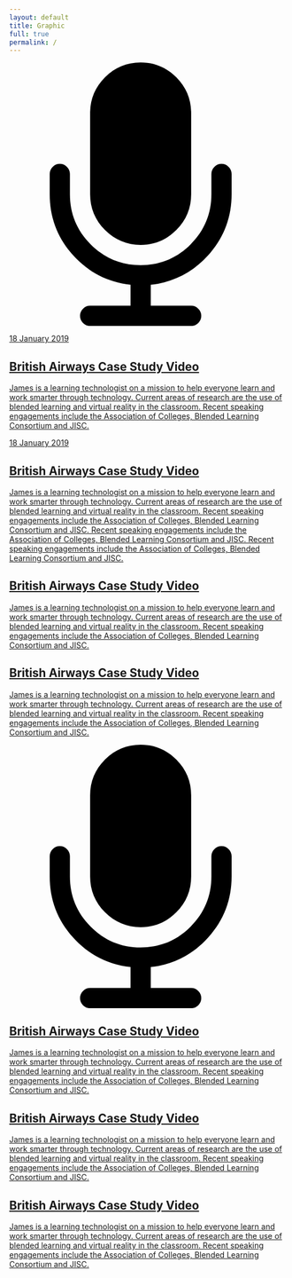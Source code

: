 ```yaml
---
layout: default
title: Graphic
full: true
permalink: /
---
```

<div class="jmm-tiles">

<!--
<div class="hero">
<img src="/images/stock/1.jpeg" />
</div>
-->


<div class="jmm-tile jmm-tile--majorgolden">
<a data-fancybox href="nocontent">
<div class="jmm-tile__image" style="background-image:url(/images/stock/1.jpeg)">


<svg version="1.1" id="Capa_1" xmlns="http://www.w3.org/2000/svg" xmlns:xlink="http://www.w3.org/1999/xlink" x="0px" y="0px"
	 width="475.085px" height="475.085px" viewBox="0 0 475.085 475.085" style="enable-background:new 0 0 475.085 475.085;"
	 xml:space="preserve">
<g>
	<g>
		<path d="M237.541,328.897c25.128,0,46.632-8.946,64.523-26.83c17.888-17.884,26.833-39.399,26.833-64.525V91.365
			c0-25.126-8.938-46.632-26.833-64.525C284.173,8.951,262.669,0,237.541,0c-25.125,0-46.632,8.951-64.524,26.84
			c-17.893,17.89-26.838,39.399-26.838,64.525v146.177c0,25.125,8.949,46.641,26.838,64.525
			C190.906,319.951,212.416,328.897,237.541,328.897z"/>
		<path d="M396.563,188.15c-3.606-3.617-7.898-5.426-12.847-5.426c-4.944,0-9.226,1.809-12.847,5.426
			c-3.613,3.616-5.421,7.898-5.421,12.845v36.547c0,35.214-12.518,65.333-37.548,90.362c-25.022,25.03-55.145,37.545-90.36,37.545
			c-35.214,0-65.334-12.515-90.365-37.545c-25.028-25.022-37.541-55.147-37.541-90.362v-36.547c0-4.947-1.809-9.229-5.424-12.845
			c-3.617-3.617-7.895-5.426-12.847-5.426c-4.952,0-9.235,1.809-12.85,5.426c-3.618,3.616-5.426,7.898-5.426,12.845v36.547
			c0,42.065,14.04,78.659,42.112,109.776c28.073,31.118,62.762,48.961,104.068,53.526v37.691h-73.089
			c-4.949,0-9.231,1.811-12.847,5.428c-3.617,3.614-5.426,7.898-5.426,12.847c0,4.941,1.809,9.233,5.426,12.847
			c3.616,3.614,7.898,5.428,12.847,5.428h182.719c4.948,0,9.236-1.813,12.847-5.428c3.621-3.613,5.431-7.905,5.431-12.847
			c0-4.948-1.81-9.232-5.431-12.847c-3.61-3.617-7.898-5.428-12.847-5.428h-73.08v-37.691
			c41.299-4.565,75.985-22.408,104.061-53.526c28.076-31.117,42.12-67.711,42.12-109.776v-36.547
			C401.998,196.049,400.185,191.77,396.563,188.15z"/>
	</g>
</g>
<g>
</g>
<g>
</g>
<g>
</g>
<g>
</g>
<g>
</g>
<g>
</g>
<g>
</g>
<g>
</g>
<g>
</g>
<g>
</g>
<g>
</g>
<g>
</g>
<g>
</g>
<g>
</g>
<g>
</g>
</svg>

</div>

<div class="jmm-tile__caption">
<span class="jmm-tile__subtitle">18 January 2019</span>
<h2>
British Airways Case Study Video
</h2>
<p>
James is a learning technologist on a mission to help everyone learn and work smarter through technology. Current areas of research are the use of blended learning and virtual reality in the classroom. Recent speaking engagements include the Association of Colleges, Blended Learning Consortium and JISC.
</p>
</div>
</a>
</div>




<div class="jmm-tile jmm-tile--minorgolden">
<a data-fancybox href="/images/stock/1.jpeg">

<div class="jmm-tile__image" style="background-image:url(/images/stock/5.jpeg);"></div>
<div class="jmm-tile__caption">
<span class="jmm-tile__subtitle">18 January 2019</span>
<h2>
British Airways Case Study Video
</h2>
<p>
James is a learning technologist on a mission to help everyone learn and work smarter through technology. Current areas of research are the use of blended learning and virtual reality in the classroom. Recent speaking engagements include the Association of Colleges, Blended Learning Consortium and JISC. Recent speaking engagements include the Association of Colleges, Blended Learning Consortium and JISC. Recent speaking engagements include the Association of Colleges, Blended Learning Consortium and JISC.
</p>
</div>
</a>
</div>





<div class="jmm-tile jmm-tile--half">
<a data-fancybox href="/images/stock/1.jpeg">

<div class="jmm-tile__image" style="background-image:url(/images/stock/3.jpeg);"></div>
<div class="jmm-tile__caption">
<h2>
British Airways Case Study Video
</h2>
<p>
James is a learning technologist on a mission to help everyone learn and work smarter through technology. Current areas of research are the use of blended learning and virtual reality in the classroom. Recent speaking engagements include the Association of Colleges, Blended Learning Consortium and JISC.
</p>
</div>
</a>
</div>




<div class="jmm-tile jmm-tile--half">
<a data-fancybox href="/images/stock/1.jpeg">

<div class="jmm-tile__image" style="background-image:url(/images/stock/7.jpeg);"></div>
<div class="jmm-tile__caption">
<h2>
British Airways Case Study Video
</h2>
<p>
James is a learning technologist on a mission to help everyone learn and work smarter through technology. Current areas of research are the use of blended learning and virtual reality in the classroom. Recent speaking engagements include the Association of Colleges, Blended Learning Consortium and JISC.
</p>
</div>
</a>
</div>








<div class="jmm-tile jmm-tile--third">
<a data-fancybox href="/images/stock/1.jpeg">

<div class="jmm-tile__image" style="background-image:url(/images/stock/5.jpeg);">

<svg version="1.1" id="Capa_1" xmlns="http://www.w3.org/2000/svg" xmlns:xlink="http://www.w3.org/1999/xlink" x="0px" y="0px"
	 width="475.085px" height="475.085px" viewBox="0 0 475.085 475.085" style="enable-background:new 0 0 475.085 475.085;"
	 xml:space="preserve">
<g>
	<g>
		<path d="M237.541,328.897c25.128,0,46.632-8.946,64.523-26.83c17.888-17.884,26.833-39.399,26.833-64.525V91.365
			c0-25.126-8.938-46.632-26.833-64.525C284.173,8.951,262.669,0,237.541,0c-25.125,0-46.632,8.951-64.524,26.84
			c-17.893,17.89-26.838,39.399-26.838,64.525v146.177c0,25.125,8.949,46.641,26.838,64.525
			C190.906,319.951,212.416,328.897,237.541,328.897z"/>
		<path d="M396.563,188.15c-3.606-3.617-7.898-5.426-12.847-5.426c-4.944,0-9.226,1.809-12.847,5.426
			c-3.613,3.616-5.421,7.898-5.421,12.845v36.547c0,35.214-12.518,65.333-37.548,90.362c-25.022,25.03-55.145,37.545-90.36,37.545
			c-35.214,0-65.334-12.515-90.365-37.545c-25.028-25.022-37.541-55.147-37.541-90.362v-36.547c0-4.947-1.809-9.229-5.424-12.845
			c-3.617-3.617-7.895-5.426-12.847-5.426c-4.952,0-9.235,1.809-12.85,5.426c-3.618,3.616-5.426,7.898-5.426,12.845v36.547
			c0,42.065,14.04,78.659,42.112,109.776c28.073,31.118,62.762,48.961,104.068,53.526v37.691h-73.089
			c-4.949,0-9.231,1.811-12.847,5.428c-3.617,3.614-5.426,7.898-5.426,12.847c0,4.941,1.809,9.233,5.426,12.847
			c3.616,3.614,7.898,5.428,12.847,5.428h182.719c4.948,0,9.236-1.813,12.847-5.428c3.621-3.613,5.431-7.905,5.431-12.847
			c0-4.948-1.81-9.232-5.431-12.847c-3.61-3.617-7.898-5.428-12.847-5.428h-73.08v-37.691
			c41.299-4.565,75.985-22.408,104.061-53.526c28.076-31.117,42.12-67.711,42.12-109.776v-36.547
			C401.998,196.049,400.185,191.77,396.563,188.15z"/>
	</g>
</g>
<g>
</g>
<g>
</g>
<g>
</g>
<g>
</g>
<g>
</g>
<g>
</g>
<g>
</g>
<g>
</g>
<g>
</g>
<g>
</g>
<g>
</g>
<g>
</g>
<g>
</g>
<g>
</g>
<g>
</g>
</svg>


</div>
<div class="jmm-tile__caption">
<h2>
British Airways Case Study Video
</h2>
<p>
James is a learning technologist on a mission to help everyone learn and work smarter through technology. Current areas of research are the use of blended learning and virtual reality in the classroom. Recent speaking engagements include the Association of Colleges, Blended Learning Consortium and JISC.
</p>
</div>
</a>
</div>

<div class="jmm-tile jmm-tile--third">
<a data-fancybox href="https://www.youtube.com/watch?v=OD-GGUIsXSs">

<div class="jmm-tile__image" style="background-image:url(/images/stock/4.jpeg);"></div>
<div class="jmm-tile__caption">
<h2>
British Airways Case Study Video
</h2>
<p>
James is a learning technologist on a mission to help everyone learn and work smarter through technology. Current areas of research are the use of blended learning and virtual reality in the classroom. Recent speaking engagements include the Association of Colleges, Blended Learning Consortium and JISC.
</p>
</div>
</a>
</div>


<div class="jmm-tile jmm-tile--third">
<a data-fancybox href="/images/stock/1.jpeg">

<div class="jmm-tile__image" style="background-image:url(/images/stock/2.jpeg);"></div>
<div class="jmm-tile__caption">
<h2>
British Airways Case Study Video
</h2>
<p>
James is a learning technologist on a mission to help everyone learn and work smarter through technology. Current areas of research are the use of blended learning and virtual reality in the classroom. Recent speaking engagements include the Association of Colleges, Blended Learning Consortium and JISC.
</p>
</div>
</a>
</div>











</div>
